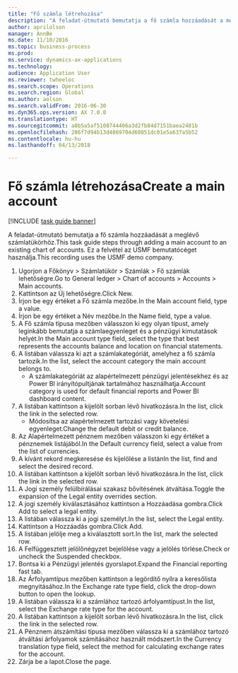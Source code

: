 ```yaml
--- 
title: "Fő számla létrehozása"
description: "A feladat-útmutató bemutatja a fő számla hozzáadását a meglévő számlatükörhöz."
author: aprilolson
manager: AnnBe
ms.date: 11/10/2016
ms.topic: business-process
ms.prod: 
ms.service: dynamics-ax-applications
ms.technology: 
audience: Application User
ms.reviewer: twheeloc
ms.search.scope: Operations
ms.search.region: Global
ms.author: aolson
ms.search.validFrom: 2016-06-30
ms.dyn365.ops.version: AX 7.0.0
ms.translationtype: HT
ms.sourcegitcommit: a8b5a5af5108744406a3d2fb84d7151baea2481b
ms.openlocfilehash: 286f7d94b13d4869704d60851dc01e5a637a5b52
ms.contentlocale: hu-hu
ms.lasthandoff: 04/13/2018

---
```

# <a name="create-a-main-account"></a><span data-ttu-id="eb8c2-103">Fő számla létrehozása</span><span class="sxs-lookup"><span data-stu-id="eb8c2-103">Create a main account</span></span>

[!INCLUDE [task guide banner](../../includes/task-guide-banner.md)]

<span data-ttu-id="eb8c2-104">A feladat-útmutató bemutatja a fő számla hozzáadását a meglévő számlatükörhöz.</span><span class="sxs-lookup"><span data-stu-id="eb8c2-104">This task guide steps through adding a main account to an existing chart of accounts.</span></span> <span data-ttu-id="eb8c2-105">Ez a felvétel az USMF bemutatócéget használja.</span><span class="sxs-lookup"><span data-stu-id="eb8c2-105">This recording uses the USMF demo company.</span></span>  

1. <span data-ttu-id="eb8c2-106">Ugorjon a Főkönyv > Számlatükör > Számlák > Fő számlák lehetőségre.</span><span class="sxs-lookup"><span data-stu-id="eb8c2-106">Go to General ledger > Chart of accounts > Accounts > Main accounts.</span></span>
2. <span data-ttu-id="eb8c2-107">Kattintson az Új lehetőségre.</span><span class="sxs-lookup"><span data-stu-id="eb8c2-107">Click New.</span></span>
3. <span data-ttu-id="eb8c2-108">Írjon be egy értéket a Fő számla mezőbe.</span><span class="sxs-lookup"><span data-stu-id="eb8c2-108">In the Main account field, type a value.</span></span>
4. <span data-ttu-id="eb8c2-109">Írjon be egy értéket a Név mezőbe.</span><span class="sxs-lookup"><span data-stu-id="eb8c2-109">In the Name field, type a value.</span></span>
5. <span data-ttu-id="eb8c2-110">A Fő számla típusa mezőben válasszon ki egy olyan típust, amely leginkább bemutatja a számlaegyenleget és a pénzügyi kimutatások helyét.</span><span class="sxs-lookup"><span data-stu-id="eb8c2-110">In the Main account type field, select the type that best represents the accounts balance and location on financial statements.</span></span>
6. <span data-ttu-id="eb8c2-111">A listában válassza ki azt a számlakategóriát, amelyhez a fő számla tartozik.</span><span class="sxs-lookup"><span data-stu-id="eb8c2-111">In the list, select the account category the main account belongs to.</span></span>
    * <span data-ttu-id="eb8c2-112">A számlakategóriát az alapértelmezett pénzügyi jelentésekhez és az Power BI irányítópultjának tartalmához használhatja.</span><span class="sxs-lookup"><span data-stu-id="eb8c2-112">Account category is used for default financial reports and Power BI dashboard content.</span></span>  
7. <span data-ttu-id="eb8c2-113">A listában kattintson a kijelölt sorban lévő hivatkozásra.</span><span class="sxs-lookup"><span data-stu-id="eb8c2-113">In the list, click the link in the selected row.</span></span>
    * <span data-ttu-id="eb8c2-114">Módosítsa az alapértelmezett tartozási vagy követelési egyenleget.</span><span class="sxs-lookup"><span data-stu-id="eb8c2-114">Change the default debit or credit balance.</span></span>  
8. <span data-ttu-id="eb8c2-115">Az Alapértelmezett pénznem mezőben válasszon ki egy értéket a pénznemek listájából.</span><span class="sxs-lookup"><span data-stu-id="eb8c2-115">In the Default currency field, select a value from the list of currencies.</span></span>
9. <span data-ttu-id="eb8c2-116">A kívánt rekord megkeresése és kijelölése a listán</span><span class="sxs-lookup"><span data-stu-id="eb8c2-116">In the list, find and select the desired record.</span></span>
10. <span data-ttu-id="eb8c2-117">A listában kattintson a kijelölt sorban lévő hivatkozásra.</span><span class="sxs-lookup"><span data-stu-id="eb8c2-117">In the list, click the link in the selected row.</span></span>
11. <span data-ttu-id="eb8c2-118">A Jogi személy felülbírálásai szakasz bővítésének átváltása.</span><span class="sxs-lookup"><span data-stu-id="eb8c2-118">Toggle the expansion of the Legal entity overrides section.</span></span>
12. <span data-ttu-id="eb8c2-119">A jogi személy kiválasztásához kattintson a Hozzáadása gombra.</span><span class="sxs-lookup"><span data-stu-id="eb8c2-119">Click Add to select a legal entity.</span></span>
13. <span data-ttu-id="eb8c2-120">A listában válassza ki a jogi személyt.</span><span class="sxs-lookup"><span data-stu-id="eb8c2-120">In the list, select the Legal entity.</span></span>
14. <span data-ttu-id="eb8c2-121">Kattintson a Hozzáadás gombra.</span><span class="sxs-lookup"><span data-stu-id="eb8c2-121">Click Add.</span></span>
15. <span data-ttu-id="eb8c2-122">A listában jelölje meg a kiválasztott sort.</span><span class="sxs-lookup"><span data-stu-id="eb8c2-122">In the list, mark the selected row.</span></span>
16. <span data-ttu-id="eb8c2-123">A Felfüggesztett jelölőnégyzet bejelölése vagy a jelölés törlése.</span><span class="sxs-lookup"><span data-stu-id="eb8c2-123">Check or uncheck the Suspended checkbox.</span></span>
17. <span data-ttu-id="eb8c2-124">Bontsa ki a Pénzügyi jelentés gyorslapot.</span><span class="sxs-lookup"><span data-stu-id="eb8c2-124">Expand the Financial reporting fast tab.</span></span>
18. <span data-ttu-id="eb8c2-125">Az Árfolyamtípus mezőben kattintson a legördítő nyílra a keresőlista megnyitásához.</span><span class="sxs-lookup"><span data-stu-id="eb8c2-125">In the Exchange rate type field, click the drop-down button to open the lookup.</span></span>
19. <span data-ttu-id="eb8c2-126">A listában válassza ki a számlához tartozó árfolyamtípust.</span><span class="sxs-lookup"><span data-stu-id="eb8c2-126">In the list, select the Exchange rate type for the account.</span></span>
20. <span data-ttu-id="eb8c2-127">A listában kattintson a kijelölt sorban lévő hivatkozásra.</span><span class="sxs-lookup"><span data-stu-id="eb8c2-127">In the list, click the link in the selected row.</span></span>
21. <span data-ttu-id="eb8c2-128">A Pénznem átszámítási típusa mezőben válassza ki a számlához tartozó átváltási árfolyamok számításához használt módszert.</span><span class="sxs-lookup"><span data-stu-id="eb8c2-128">In the Currency translation type field, select the method for calculating exchange rates for the account.</span></span>
22. <span data-ttu-id="eb8c2-129">Zárja be a lapot.</span><span class="sxs-lookup"><span data-stu-id="eb8c2-129">Close the page.</span></span>


